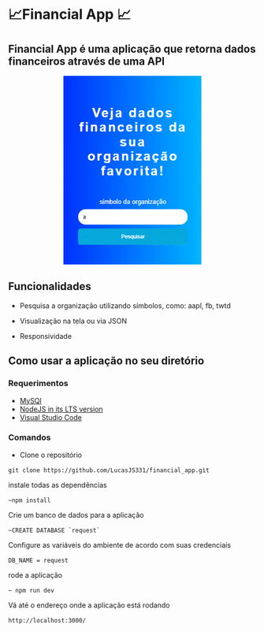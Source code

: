
# 📈Financial App 📈
## Financial App é uma aplicação que retorna dados financeiros através  de uma API

<p align="center">
  <img src="./git/app.gif"/>
</p>

## Funcionalidades

- Pesquisa a organização utilizando símbolos, como: aapl, fb, twtd

- Visualização na tela ou via JSON

- Responsividade

## Como usar a aplicação no seu diretório

### Requerimentos
- [MySQl](https://www.mysql.com/downloads/)
- [NodeJS in its LTS version](https://nodejs.org/en/download/)
- [Visual Studio Code](https://code.visualstudio.com/download)

### Comandos

- Clone o repositório

```
git clone https://github.com/LucasJS331/financial_app.git
```

instale todas as dependências

```
~npm install
```
Crie um banco de dados para a aplicação
```
~CREATE DATABASE `request`
```

Configure as variáveis do ambiente de acordo com suas credenciais

```
DB_NAME = request
```
rode a aplicação 

```
~ npm run dev
```
Vá até o endereço onde a aplicação está rodando
```
http://localhost:3000/
```



